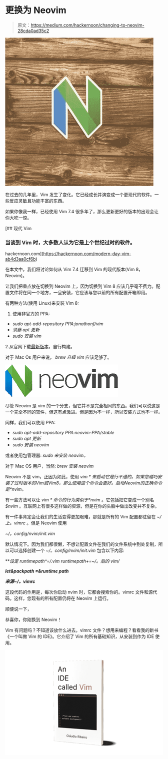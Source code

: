 # 更换为 Neovim

> 原文：<https://medium.com/hackernoon/changing-to-neovim-28cda0ad35c2>

![](img/788b3e3d3458840e14e680ea8db667a8.png)

在过去的几年里，Vim 发生了变化。它已经成长并演变成一个更现代的软件。一些反应灵敏且功能丰富的东西。

如果你像我一样，已经使用 Vim 7.4 很多年了，那么更新更好的版本的出现会让你大吃一惊。

[](https://hackernoon.com/modern-day-vim-ab4d3aa0cf6b) [## 现代 Vim

### 当谈到 Vim 时，大多数人认为它是上个世纪过时的软件。

hackernoon.com](https://hackernoon.com/modern-day-vim-ab4d3aa0cf6b) 

在本文中，我们将讨论如何从 Vim 7.4 迁移到 Vim 的现代版本(Vim 8，Neovim)。

让我们把重点放在切换到 Neovim 上，因为切换到 Vim 8 应该几乎毫不费力。配置文件将在同一个地方，一旦安装，它应该与您以前的所有配置开箱即用。

有两种方法(使用 Linux)来安装 Vim 8:

1.  使用非官方的 PPA:

*   *sudo apt-add-repository PPA:jonathonf/vim*
*   *须藤 apt 更新*
*   *sudo 安装 vim*

2.从官网下载[最新版本](https://github.com/neovim/neovim/releases/tag/v0.3.1)，自行构建。

对于 Mac Os 用户来说， *brew 升级 vim* 应该足够了。

![](img/91ecfdb23e8aa623728bcf533d360743.png)

尽管 Neovim 是 vim 的一个分支，但它并不是完全相同的东西。我们可以说这是一个完全不同的软件，但这有点激进。但是因为不一样，所以安装方式也不一样。

同样，我们可以使用 PPA:

*   *sudo apt-add-repository PPA:neovim-PPA/stable*
*   *sudo apt 更新*
*   *sudo 安装 neovim*

或者使用包管理器: *sudo 来安装 neovim。*

对于 Mac OS 用户，当然: *brew 安装 neovim*

Neovim 不是 vim，正因为如此，使用 *$vim* 来启动它是行不通的。如果您碰巧安装了过时版本的 Vim 或 Vim 8，那么使用这个命令会更好。启动 Neovim 的正确命令是 *$nvim。*

有一些方法可以让 *$vim* 命令的行为类似于 *$nvim* 。它包括把它变成一个别名 *$nvim* 。互联网上有很多这样做的资源，但是在你的头脑中做出改变并不复杂。

有一件事肯定会让我们的生活变得更加艰难，那就是所有的 Vim 配置都驻留在 *~/上。vimrc* 。但是 Neovim 使用

*~/。config/nvim/init.vim*

默认情况下。因为我们都很懒，不想让配置文件在我们的文件系统中到处复制，所以可以选择创建一个 *~/。config/nvim/init.vim* 包含以下内容:

***设定 runtimepath^=/.vim runtimepath+=~/。*后的 vim/**

***let&packpath =&runtime path***

***来源~/。vimrc***

这段代码的作用是，每次你启动 nvim 时，它都会搜索你的。vimrc 文件和源代码。这样，您现有的所有配置仍将在 Neovim 上运行。

顺便说一下，

恭喜你，你刚换到 Neovim！

Vim 有问题吗？不知道该放什么进去。vimrc 文件？想用来编程？看看我的新书《一个叫做 Vim 的 IDE》。它介绍了 Vim 的所有基础知识，从安装到作为 IDE 使用。

![](img/053f3cacbb0c0a4d951a5d9075cfbc3b.png)